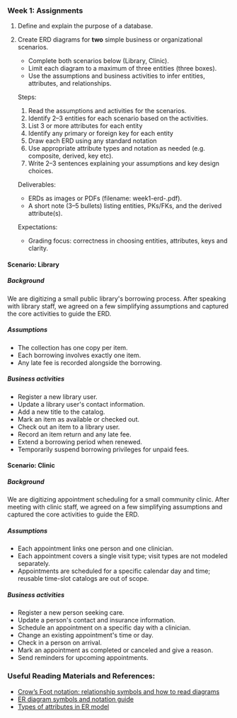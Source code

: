 ### Week 1: Assignments
1. Define and explain the purpose of a database.

2. Create ERD diagrams for **two** simple business or organizational scenarios.
   - Complete both scenarios below (Library, Clinic).
   - Limit each diagram to a maximum of three entities (three boxes).
   - Use the assumptions and business activities to infer entities, attributes, and relationships.

   Steps:
   1) Read the assumptions and activities for the scenarios.
   2) Identify 2–3 entities for each scenario based on the activities.
   3) List 3 or more attributes for each entity
   4) Identify any primary or foreign key for each entity
   5) Draw each ERD using any standard notation
   6) Use appropriate attribute types and notation as needed (e.g. composite, derived, key etc).
   7) Write 2–3 sentences explaining your assumptions and key design choices.

   Deliverables:
   - ERDs as images or PDFs (filename: week1-erd-<lastname>.pdf).
   - A short note (3–5 bullets) listing entities, PKs/FKs, and the derived attribute(s).

   Expectations:
   - Grading focus: correctness in choosing entities, attributes, keys and clarity.

#### Scenario: Library

##### Background

We are digitizing a small public library's borrowing process. After speaking with library staff, we agreed on a few simplifying assumptions and captured the core activities to guide the ERD.

##### Assumptions

- The collection has one copy per item.
- Each borrowing involves exactly one item.
- Any late fee is recorded alongside the borrowing.

##### Business activities

- Register a new library user.
- Update a library user's contact information.
- Add a new title to the catalog.
- Mark an item as available or checked out.
- Check out an item to a library user.
- Record an item return and any late fee.
- Extend a borrowing period when renewed.
- Temporarily suspend borrowing privileges for unpaid fees.

#### Scenario: Clinic

##### Background

We are digitizing appointment scheduling for a small community clinic. After meeting with clinic staff, we agreed on a few simplifying assumptions and captured the core activities to guide the ERD.

##### Assumptions

- Each appointment links one person and one clinician.
- Each appointment covers a single visit type; visit types are not modeled separately.
- Appointments are scheduled for a specific calendar day and time; reusable time-slot catalogs are out of scope.

##### Business activities

- Register a new person seeking care.
- Update a person's contact and insurance information.
- Schedule an appointment on a specific day with a clinician.
- Change an existing appointment's time or day.
- Check in a person on arrival.
- Mark an appointment as completed or canceled and give a reason.
- Send reminders for upcoming appointments.

### Useful Reading Materials and References:
- [Crow’s Foot notation: relationship symbols and how to read diagrams](https://www.freecodecamp.org/news/crows-foot-notation-relationship-symbols-and-how-to-read-diagrams/)
- [ER diagram symbols and notation guide](https://creately.com/guides/er-diagram-symbols/)
- [Types of attributes in ER model](https://www.geeksforgeeks.org/dbms/types-of-attributes-in-er-model/)
